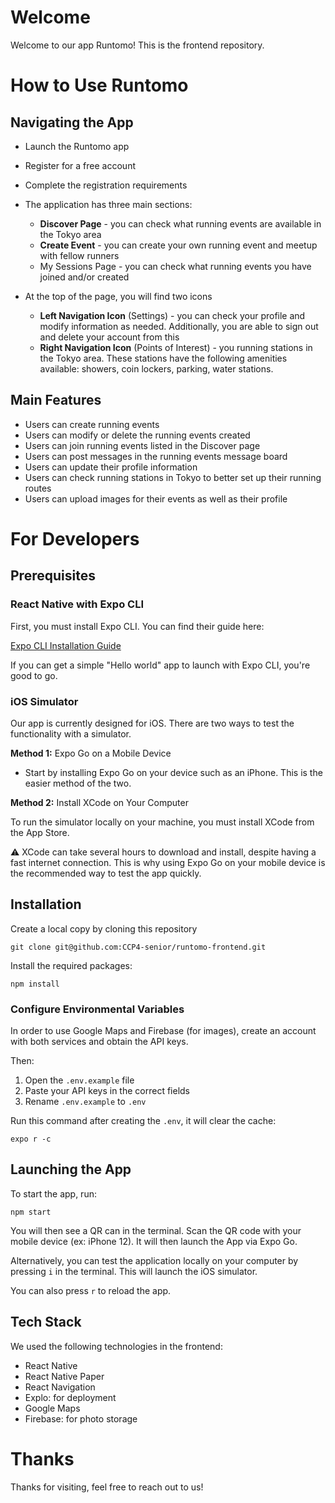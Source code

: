 # Welcome

Welcome to our app Runtomo! This is the frontend repository. 



# How to Use Runtomo



## Navigating the App

- Launch the Runtomo app
- Register for a free account
- Complete the registration requirements
- The application has three main sections:
  - **Discover Page** - you can check what running events are available in the Tokyo area
  - **Create Event** - you can create your own running event and meetup with fellow runners
  - My Sessions Page - you can check what running events you have joined and/or created

- At the top of the page, you will find two icons
  - **Left Navigation Icon** (Settings) - you can check your profile and modify information as needed. Additionally, you are able to sign out and delete your account from this
  - **Right Navigation Icon** (Points of Interest) - you running stations in the Tokyo area. These stations have the following amenities available: showers, coin lockers, parking, water stations.



## Main Features

- Users can create running events
- Users can modify or delete the running events created
- Users can join running events listed in the Discover page
- Users can post messages in the running events message board
- Users can update their profile information
- Users can check running stations in Tokyo to better set up their running routes
- Users can upload images for their events as well as their profile 



# For Developers



## Prerequisites



### React Native with Expo CLI

First, you must install Expo CLI. You can find their guide here:

[Expo CLI Installation Guide](https://docs.expo.dev/get-started/installation/)

If you can get a simple "Hello world" app to launch with Expo CLI, you're good to go.



### iOS Simulator

Our app is currently designed for iOS. There are two ways to test the functionality with a simulator.

**Method 1:** Expo Go on a Mobile Device

- Start by installing Expo Go on your device such as an iPhone. This is the easier method of the two.



**Method 2:** Install XCode on Your Computer

To run the simulator locally on your machine, you must install XCode from the App Store.

:warning: XCode can take several hours to download and install, despite having a fast internet connection. This is why using Expo Go on your mobile device is the recommended way to test the app quickly.



## Installation

Create a local copy by cloning this repository

```git
git clone git@github.com:CCP4-senior/runtomo-frontend.git
```



Install the required packages:

```
npm install
```



### Configure Environmental Variables

In order to use Google Maps and Firebase (for images), create an account with both services and obtain the API keys.

Then:

1. Open the `.env.example` file
2. Paste your API keys in the correct fields
3. Rename `.env.example` to `.env`

Run this command after creating the `.env`, it will clear the cache:

```
expo r -c
```



## Launching the App

To start the app, run:

```
npm start
```

You will then see a QR can in the terminal. Scan the QR code with your mobile device (ex: iPhone 12). It will then launch the App via Expo Go.

Alternatively, you can test the application locally on your computer by pressing `i` in the terminal. This will launch the iOS simulator.

You can also press `r` to reload the app.



## Tech Stack

We used the following technologies in the frontend:

- React Native
- React Native Paper
- React Navigation
- Explo: for deployment
- Google Maps
- Firebase: for photo storage



# Thanks

Thanks for visiting, feel free to reach out to us!



